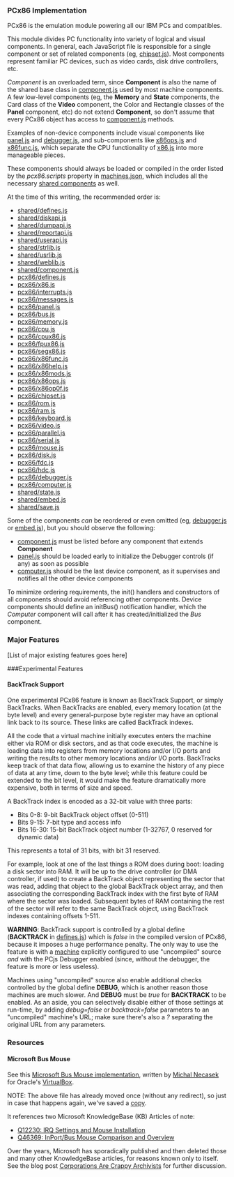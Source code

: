 ### PCx86 Implementation

PCx86 is the emulation module powering all our IBM PCs and compatibles.

This module divides PC functionality into variety of logical and visual components.
In general, each JavaScript file is responsible for a single component or set of related components (eg,
[chipset.js](lib/chipset.js)).  Most components represent familiar PC devices, such as video cards, disk drive
controllers, etc.

*Component* is an overloaded term, since **Component** is also the name of the shared base class in
[component.js](../shared/lib/component.js) used by most machine components.  A few low-level components
(eg, the **Memory** and **State** components, the Card class of the **Video** component, the Color and Rectangle
classes of the **Panel** component, etc) do not extend **Component**, so don't assume that every PCx86 object has
access to [component.js](../shared/lib/component.js) methods.

Examples of non-device components include visual components like [panel.js](lib/panel.js) and
[debugger.js](lib/debugger.js), and sub-components like [x86ops.js](lib/x86ops.js) and [x86func.js](lib/x86func.js),
which separate the CPU functionality of [x86.js](lib/x86.js) into more manageable pieces.

These components should always be loaded or compiled in the order listed by the *pcx86.scripts* property in
[machines.json](https://github.com/jeffpar/pcjs/blob/master/_data/machines.json), which includes all the necessary
[shared components](../shared/lib/) as well.

At the time of this writing, the recommended order is:

  - [shared/defines.js](../shared/lib/defines.js)
  - [shared/diskapi.js](../shared/lib/diskapi.js)
  - [shared/dumpapi.js](../shared/lib/dumpapi.js)
  - [shared/reportapi.js](../shared/lib/reportapi.js)
  - [shared/userapi.js](../shared/lib/userapi.js)
  - [shared/strlib.js](../shared/lib/strlib.js)
  - [shared/usrlib.js](../shared/lib/usrlib.js)
  - [shared/weblib.js](../shared/lib/weblib.js)
  - [shared/component.js](../shared/lib/component.js)
  - [pcx86/defines.js](lib/defines.js)
  - [pcx86/x86.js](lib/x86.js)
  - [pcx86/interrupts.js](lib/interrupts.js)
  - [pcx86/messages.js](lib/messages.js)
  - [pcx86/panel.js](lib/panel.js)
  - [pcx86/bus.js](lib/bus.js)
  - [pcx86/memory.js](lib/memory.js)
  - [pcx86/cpu.js](lib/cpu.js)
  - [pcx86/cpux86.js](lib/cpux86.js)
  - [pcx86/fpux86.js](lib/fpux86.js)
  - [pcx86/segx86.js](lib/segx86.js)
  - [pcx86/x86func.js](lib/x86func.js)
  - [pcx86/x86help.js](lib/x86help.js)
  - [pcx86/x86mods.js](lib/x86mods.js)
  - [pcx86/x86ops.js](lib/x86ops.js)
  - [pcx86/x86op0f.js](lib/x86op0f.js)
  - [pcx86/chipset.js](lib/chipset.js)
  - [pcx86/rom.js](lib/rom.js)
  - [pcx86/ram.js](lib/ram.js)
  - [pcx86/keyboard.js](lib/keyboard.js)
  - [pcx86/video.js](lib/video.js)
  - [pcx86/parallel.js](lib/parallel.js)
  - [pcx86/serial.js](lib/serial.js)
  - [pcx86/mouse.js](lib/mouse.js)
  - [pcx86/disk.js](lib/disk.js)
  - [pcx86/fdc.js](lib/fdc.js)
  - [pcx86/hdc.js](lib/hdc.js)
  - [pcx86/debugger.js](lib/debugger.js)
  - [pcx86/computer.js](lib/computer.js)
  - [shared/state.js](../shared/lib/state.js)
  - [shared/embed.js](../shared/lib/embed.js)
  - [shared/save.js](../shared/lib/save.js)

Some of the components *can* be reordered or even omitted (eg, [debugger.js](lib/debugger.js) or
[embed.js](../shared/lib/embed.js)), but you should observe the following:

  - [component.js](../shared/lib/component.js) must be listed before any component that extends **Component**
  - [panel.js](lib/panel.js) should be loaded early to initialize the Debugger controls (if any) as soon as possible
  - [computer.js](lib/computer.js) should be the last device component, as it supervises and notifies all the other device components

To minimize ordering requirements, the init() handlers and constructors of all components should avoid
referencing other components.  Device components should define an initBus() notification handler, which the
*Computer* component will call after it has created/initialized the *Bus* component.

### Major Features

[List of major existing features goes here]

###Experimental Features

#### BackTrack Support

One experimental PCx86 feature is known as BackTrack Support, or simply BackTracks.  When BackTracks are enabled, every
memory location (at the byte level) and every general-purpose byte register may have an optional link back to its
source.  These links are called BackTrack indexes.

All the code that a virtual machine initially executes enters the machine either via ROM or disk sectors, and as that
code executes, the machine is loading data into registers from memory locations and/or I/O ports and writing the results
to other memory locations and/or I/O ports.  BackTracks keep track of that data flow, allowing us to examine the history
of any piece of data at any time, down to the byte level; while this feature could be extended to the bit level, it
would make the feature dramatically more expensive, both in terms of size and speed.

A BackTrack index is encoded as a 32-bit value with three parts:

- Bits 0-8: 9-bit BackTrack object offset (0-511)
- Bits 9-15: 7-bit type and access info
- Bits 16-30: 15-bit BackTrack object number (1-32767, 0 reserved for dynamic data)

This represents a total of 31 bits, with bit 31 reserved.

For example, look at one of the last things a ROM does during boot: loading a disk sector into RAM.  It will be up to
the drive controller (or DMA controller, if used) to create a BackTrack object representing the sector that was read,
adding that object to the global BackTrack object array, and then associating the corresponding BackTrack index with
the first byte of RAM where the sector was loaded.  Subsequent bytes of RAM containing the rest of the sector will refer
to the same BackTrack object, using BackTrack indexes containing offsets 1-511.

**WARNING**: BackTrack support is controlled by a global define (**BACKTRACK** in [defines.js](lib/defines.js)) which is
*false* in the compiled version of PCx86, because it imposes a huge performance penalty.  The only way to use the feature
is with a [machine](/blog/2015/01/17/) explicitly configured to use "uncompiled" source *and* with the PCjs Debugger
enabled (since, without the debugger, the feature is more or less useless).

Machines using "uncompiled" source also enable additional checks controlled by the global define **DEBUG**, which is
another reason those machines are much slower.  And **DEBUG** must be *true* for **BACKTRACK** to be enabled.
As an aside, you can selectively disable either of those settings at run-time, by adding *debug=false* or *backtrack=false*
parameters to an "uncompiled" machine's URL; make sure there's also a *?* separating the original URL from any parameters.

### Resources

#### Microsoft Bus Mouse

See this [Microsoft Bus Mouse implementation](https://www.virtualbox.org/browser/vbox/trunk/src/VBox/ExtPacks/BusMouseSample/DevBusMouse.cpp),
written by [Michal Necasek](http://www.os2museum.com) for Oracle's [VirtualBox](https://www.virtualbox.org).

NOTE: The above file has already moved once (without any redirect), so just in case that happens again, we've saved a [copy](/machines/pcx86/devices/microsoft/mouse/virtualbox/BusMouse.cpp).

It references two Microsoft KnowledgeBase (KB) Articles of note:

- [Q12230: IRQ Settings and Mouse Installation](/pubs/pc/reference/microsoft/kb/Q12230/)
- [Q46369: InPort/Bus Mouse Comparison and Overview](/pubs/pc/reference/microsoft/kb/Q46369/)

Over the years, Microsoft has sporadically published and then deleted those and many other KnowledgeBase articles,
for reasons known only to itself.  See the blog post [Corporations Are Crappy Archivists](/blog/2017/10/13/) for further
discussion.
